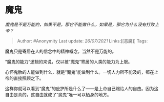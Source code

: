 # 魔鬼
*魔鬼是不是万能的，如果不是，那它不能做什么，如果是，那它为什么没有打败上帝？*

> Author: #Anonymity
> Last update: *26/07/2021*
> Links:[[恶魔]]
> Tags:

魔鬼只是寄居在人的信念中的精神概念，当然不是万能的。

“魔鬼的能力”逻辑的来说，仅以被“魔鬼”寄居的人类的能力为上限。

心怀鬼胎的人能做到什么，就是“魔鬼”能做到什么。一切人力所不能及的，都在上帝的直接照顾之下。

这样你就可以看到“魔鬼”的庇护所是什么了——是上帝自己赐给人的自由。因为这自由是真的，这自由就成了“魔鬼”唯一可以栖身的地方。
